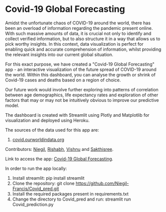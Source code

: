 # Covid-19 Global Forecasting

Amidst the unfortunate chaos of COVID-19 around the world, there has been an overload of information regarding the pandemic present online. With such massive amounts of data, it is crucial not only to identify and collect verified information, but to also structure it in a way that allows us to pick worthy insights. In this context, data visualization is perfect for enabling quick and accurate comprehension of information, whilst providing the relevant insights into our current global situation.

For this exact purpose, we have created a "Covid-19 Global Forecasting" app - an interactive visualization of the future spread of COVID-19 around the world. Within this dashboard, you can analyse the growth or shrink of Covid-19 cases and deaths based on a region of choice. 

Our future work would involve further exploring into patterns of correlation between age demographics, life expectancy rates and exploration of other factors that may or may not be intuitively obvious to improve our predictive model.

The dashboard is created with Streamlit using Plotly and Matplotlib for visualization and deployed using Heroku. 

The sources of the data used for this app are:
1. [covid.ourworldindata.org](https://ourworldindata.org/coronavirus)

Contributors: [Niegil](https://github.com/Niegil-Francis), [Rishabh](https://github.com/Rishabh-Lalla), [Vishnu](https://github.com/vishnu701) and [Sakthisree](https://github.com/Sakzsee).

Link to access the app: [Covid-19 Global Forecasting](https://covid-prediction.herokuapp.com/).

In order to run the app locally:
1. Install streamlit: pip install streamlit
2. Clone the repository: git clone https://github.com/Niegil-Francis/Covid_pred.git
3. Install the required packages present in requirements.txt
4. Change the directory to Covid_pred and run: streamlit run Covid_prediction.py 

